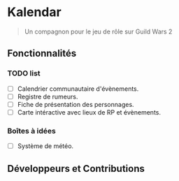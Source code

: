 # Kalendar

> Un compagnon pour le jeu de rôle sur Guild Wars 2

## Fonctionnalités

### TODO list

- [ ] Calendrier communautaire d'évènements.
- [ ] Registre de rumeurs.
- [ ] Fiche de présentation des personnages.
- [ ] Carte intéractive avec lieux de RP et évènements.

### Boîtes à idées

- [ ] Système de météo.

## Développeurs et Contributions
